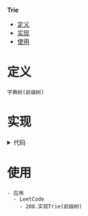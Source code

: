 **Trie**
- [定义](#定义)
- [实现](#实现)
- [使用](#使用)

# 定义 #
```
字典树(前缀树)
```

# 实现 #
<details>
<summary>代码</summary>
<pre>
<code>

```
type Trie struct {
	isEnd    bool
	children [26]*Trie
}

func Constructor() Trie {
	return Trie{}
}

func (this *Trie) Insert(word string) {
	node := this
	for _, char := range word {
		char -= 'a'
		if node.children[char] == nil {
			node.children[char] = &Trie{}
		}
		node = node.children[char]
	}
	node.isEnd = true
}

func (this *Trie) SearchPrefix(prefix string) *Trie {
	node := this
	for _, char := range prefix {
		char -= 'a'
		if node.children[char] == nil {
			return nil
		}
		node = node.children[char]
	}
	return node
}

func (this *Trie) Search(word string) bool {
	node := this.SearchPrefix(word)
	return node != nil && node.isEnd
}

func (this *Trie) StartsWith(prefix string) bool {
	return this.SearchPrefix(prefix) != nil
}
```
</code>
</pre>
</details>

# 使用 #
```
- 应用
  - LeetCode
    - 208.实现Trie(前缀树)
```

